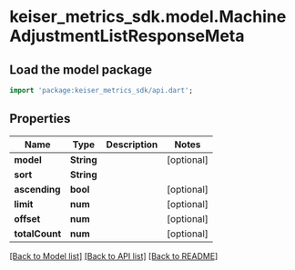 # keiser_metrics_sdk.model.MachineAdjustmentListResponseMeta

## Load the model package
```dart
import 'package:keiser_metrics_sdk/api.dart';
```

## Properties
Name | Type | Description | Notes
------------ | ------------- | ------------- | -------------
**model** | **String** |  | [optional] 
**sort** | **String** |  | 
**ascending** | **bool** |  | [optional] 
**limit** | **num** |  | [optional] 
**offset** | **num** |  | [optional] 
**totalCount** | **num** |  | [optional] 

[[Back to Model list]](../README.md#documentation-for-models) [[Back to API list]](../README.md#documentation-for-api-endpoints) [[Back to README]](../README.md)


